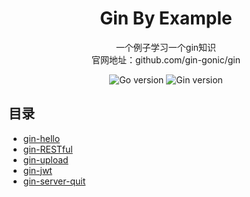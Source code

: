 <h1 align="center" >Gin By Example</h1>

<div align="center">
一个例子学习一个gin知识
</div>
<div align="center">
官网地址：github.com/gin-gonic/gin
</div>
<p align="center">
<img src="https://img.shields.io/badge/Go-v1.16-blue" alt="Go version"/>
<img src="https://img.shields.io/badge/Gin-v1.7.4-brightgreen" alt="Gin version"/>
</p>

## 目录
- [gin-hello](https://github.com/cyj19/gin-by-example/tree/main/gin-hello)
- [gin-RESTful](https://github.com/cyj19/gin-by-example/tree/main/gin-RESTful)
- [gin-upload](https://github.com/cyj19/gin-by-example/tree/main/gin-upload)
- [gin-jwt](https://github.com/cyj19/gin-by-example/tree/main/gin-jwt)
- [gin-server-quit](https://github.com/cyj19/gin-by-example/tree/main/gin-server-quit)
